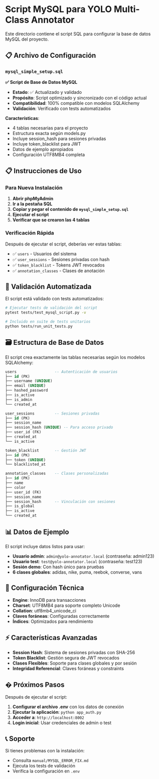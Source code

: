 # Script MySQL para YOLO Multi-Class Annotator

Este directorio contiene el script SQL para configurar la base de datos MySQL del proyecto.

## 📋 Archivo de Configuración

### `mysql_simple_setup.sql` 
**✅ Script de Base de Datos MySQL**

- **Estado**: ✅ Actualizado y validado
- **Propósito**: Script optimizado y sincronizado con el código actual
- **Compatibilidad**: 100% compatible con modelos SQLAlchemy
- **Validación**: Verificado con tests automatizados

**Características**:
- 4 tablas necesarias para el proyecto
- Estructura exacta según models.py
- Incluye session_hash para sesiones privadas
- Incluye token_blacklist para JWT
- Datos de ejemplo apropiados
- Configuración UTF8MB4 completa

## 📋 Instrucciones de Uso

### Para Nueva Instalación

1. **Abrir phpMyAdmin**
2. **Ir a la pestaña SQL**
3. **Copiar y pegar el contenido de `mysql_simple_setup.sql`**
4. **Ejecutar el script**
5. **Verificar que se crearon las 4 tablas**

### Verificación Rápida

Después de ejecutar el script, deberías ver estas tablas:
- ✅ `users` - Usuarios del sistema
- ✅ `user_sessions` - Sesiones privadas con hash
- ✅ `token_blacklist` - Tokens JWT revocados  
- ✅ `annotation_classes` - Clases de anotación

## 🧪 Validación Automatizada

El script está validado con tests automatizados:

```bash
# Ejecutar tests de validación del script
pytest tests/test_mysql_script.py -v

# Incluido en suite de tests unitarios
python tests/run_unit_tests.py
```

## 🗃️ Estructura de Base de Datos

El script crea exactamente las tablas necesarias según los modelos SQLAlchemy:

```sql
users                 -- Autenticación de usuarios
├── id (PK)
├── username (UNIQUE)
├── email (UNIQUE)
├── hashed_password
├── is_active
├── is_admin
└── created_at

user_sessions         -- Sesiones privadas
├── id (PK)
├── session_name
├── session_hash (UNIQUE) -- Para acceso privado
├── user_id (FK)
├── created_at
└── is_active

token_blacklist       -- Gestión JWT
├── id (PK)
├── token (UNIQUE)
└── blacklisted_at

annotation_classes    -- Clases personalizadas
├── id (PK)
├── name
├── color
├── user_id (FK)
├── session_name
├── session_hash      -- Vinculación con sesiones
├── is_global
├── is_active
└── created_at
```

## 📊 Datos de Ejemplo

El script incluye datos listos para usar:

- **Usuario admin**: `admin@yolo-annotator.local` (contraseña: admin123)
- **Usuario test**: `test@yolo-annotator.local` (contraseña: test123)
- **Sesión demo**: Con hash único para pruebas
- **6 clases globales**: adidas, nike, puma, reebok, converse, vans

## 🔧 Configuración Técnica

- **Engine**: InnoDB para transacciones
- **Charset**: UTF8MB4 para soporte completo Unicode
- **Collation**: utf8mb4_unicode_ci
- **Claves foráneas**: Configuradas correctamente
- **Índices**: Optimizados para rendimiento

## ⚡ Características Avanzadas

- **Session Hash**: Sistema de sesiones privadas con SHA-256
- **Token Blacklist**: Gestión segura de JWT revocados
- **Clases Flexibles**: Soporte para clases globales y por sesión
- **Integridad Referencial**: Claves foráneas y constraints

## � Próximos Pasos

Después de ejecutar el script:

1. **Configurar el archivo .env** con los datos de conexión
2. **Ejecutar la aplicación**: `python app_auth.py`
3. **Acceder a**: `http://localhost:8002`
4. **Login inicial**: Usar credenciales de admin o test

## 📞 Soporte

Si tienes problemas con la instalación:
- Consulta `manual/MYSQL_ERROR_FIX.md`
- Ejecuta los tests de validación
- Verifica la configuración en `.env`
